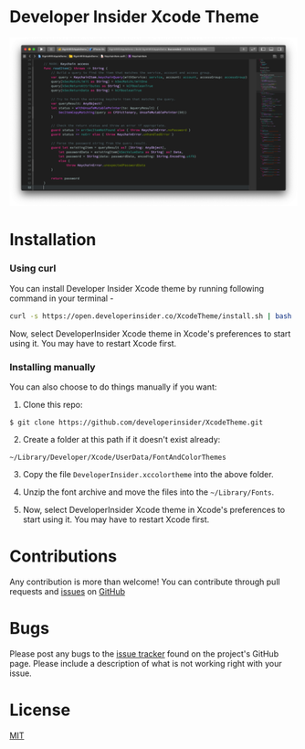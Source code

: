 # Developer Insider Xcode Theme
![](/Screenshot.png)

# Installation

### Using curl
You can install Developer Insider Xcode theme by running following command in your terminal -
```bash
curl -s https://open.developerinsider.co/XcodeTheme/install.sh | bash
```
Now, select DeveloperInsider Xcode theme in Xcode's preferences to start using it. You may have to restart Xcode first.

### Installing manually

You can also choose to do things manually if you want:

1. Clone this repo:
```
$ git clone https://github.com/developerinsider/XcodeTheme.git
```

2. Create a folder at this path if it doesn't exist already:
```
~/Library/Developer/Xcode/UserData/FontAndColorThemes
```

3. Copy the file `DeveloperInsider.xccolortheme` into the above folder.

4. Unzip the font archive and move the files into the `~/Library/Fonts`.

5. Now, select DeveloperInsider Xcode theme in Xcode's preferences to start using it. You may have to restart Xcode first.

# Contributions
Any contribution is more than welcome! You can contribute through pull requests and [issues](https://github.com/developerinsider/XcodeTheme/issues) on [GitHub](https://github.com/developerinsider/XcodeTheme)


# Bugs
Please post any bugs to the [issue tracker](https://github.com/developerinsider/XcodeTheme/issues) found on the project's GitHub page. Please include a description of what is not working right with your issue.


# License
[MIT](https://github.com/developerinsider/XcodeTheme/blob/master/LICENSE)
